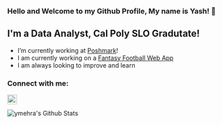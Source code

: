 ### Hello and Welcome to my Github Profile, My name is Yash! 👋

## I'm a Data Analyst, Cal Poly SLO Gradutate! 
-  I’m currently working at [Poshmark][Poshmark]!
-  I am currently working on a [Fantasy Football Web App][Fantasy Football Web App]
- I am always looking to improve and learn

### Connect with me:

[<img align="left" alt="codeSTACKr | LinkedIn" width="22px" src="https://cdn.jsdelivr.net/npm/simple-icons@v3/icons/linkedin.svg" />][linkedin]

<br />
<br />

<img align="left" alt="ymehra's Github Stats" src="https://github-readme-stats.vercel.app/api?username=ymehra&show_icons=true&hide_border=true" />

[linkedin]: https://www.linkedin.com/in/yash-mehra/
[poshmark]: https://poshmark.com/
[Fantasy Football Web App]: https://github.com/ymehra/ffballWebApp